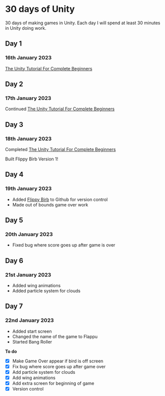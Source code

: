 # 30 days of Unity

30 days of making games in Unity. Each day I will spend at least 30 minutes in Unity doing work.

## Day 1
### 16th January 2023

[The Unity Tutorial For Complete Beginners](https://youtu.be/XtQMytORBmM)

## Day 2
### 17th January 2023

Continued [The Unity Tutorial For Complete Beginners](https://youtu.be/XtQMytORBmM)

## Day 3
### 18th January 2023

Completed [The Unity Tutorial For Complete Beginners](https://youtu.be/XtQMytORBmM)

Built Flippy Birb Version 1!

## Day 4
### 19th January 2023

- Added [Flippy Birb](https://github.com/LadySith/Flippy-Birb) to Github for version control
- Made out of bounds game over work

## Day 5
### 20th January 2023

- Fixed bug where score goes up after game is over

## Day 6
### 21st January 2023

- Added wing animations
- Added particle system for clouds

## Day 7
### 22nd January 2023

- Added start screen
- Changed the name of the game to Flappu
- Started Bang Roller

**To do**
- [x] Make Game Over appear if bird is off screen
- [x] Fix bug where score goes up after game over
- [x] Add particle system for clouds
- [x] Add wing animations
- [x] Add extra screen for beginning of game
- [x] Version control
